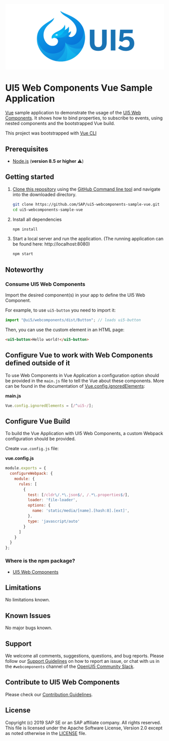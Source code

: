 ![UI5 logo](/docs/images/UI5_logo_wide.png)

# UI5 Web Components Vue Sample Application

[Vue](https://vuejs.org/) sample application to demonstrate the usage of the [UI5 Web Components](https://github.com/SAP/ui5-webcomponents). It shows how to bind properties, to subscribe to events, using nested components and the bootstrapped Vue build.
 
This project was bootstrapped with [Vue CLI](https://cli.vuejs.org/)
 
## Prerequisites
- [Node.js](https://nodejs.org/) (**version 8.5 or higher** ⚠️)

## Getting started
1. [Clone this repository](https://help.github.com/articles/cloning-a-repository/) using the [GitHub Command line tool](https://git-scm.com/book/en/v2/Getting-Started-Installing-Git) and navigate into the downloaded directory.
    ```sh
    git clone https://github.com/SAP/ui5-webcomponents-sample-vue.git
    cd ui5-webcomponents-sample-vue
    ```
1. Install all dependencies
    ```sh
    npm install
    ```

1. Start a local server and run the application. (The running application can be found here: http://localhost:8080)
    ```sh
    npm start
    ```


## Noteworthy
 
### Consume UI5 Web Components
Import the desired component(s) in your app to define the UI5 Web Component.
 
For example, to use ```ui5-button``` you need to import it:
 
```js
import "@ui5/webcomponents/dist/Button"; // loads ui5-button
```
 
Then, you can use the custom element in an HTML page:
 
```html
<ui5-button>Hello world!</ui5-button>
```

## Configure Vue to work with Web Components defined outside of it
To use Web Components in Vue Application a configuration option should be provided in the ```main.js``` file to tell the Vue about these components. More can be found in the documentation of [Vue.config.ignoredElements](https://vuejs.org/v2/api/#ignoredElements):

**main.js**
```js
Vue.config.ignoredElements = [/^ui5-/];
```


## Configure Vue Build
To build the Vue Application with UI5 Web Components, a custom Webpack configuration should be provided.

Create ```vue.config.js``` file:

**vue.config.js**
```js
module.exports = {
  configureWebpack: {
    module: {
      rules: [
        {
          test: [/cldr\/.*\.json$/, /.*\.properties$/],
          loader: 'file-loader',
          options: {
            name: 'static/media/[name].[hash:8].[ext]',
          },
          type: 'javascript/auto'
        }
      ]
    }
  }
};
```

### Where is the npm package?
- [UI5 Web Components](https://www.npmjs.com/package/@ui5/webcomponents)

## Limitations
No limitations known.

## Known Issues
No major bugs known.

## Support
We welcome all comments, suggestions, questions, and bug reports. Please follow our [Support Guidelines](https://github.com/SAP/ui5-webcomponents/blob/master/SUPPORT.md#-content) on how to report an issue, or chat with us in the `#webcomponents` channel of the [OpenUI5 Community Slack](https://join-ui5-slack.herokuapp.com/).

## Contribute to UI5 Web Components
Please check our [Contribution Guidelines](https://github.com/SAP/ui5-webcomponents/blob/master/CONTRIBUTING.md).

## License
Copyright (c) 2019 SAP SE or an SAP affiliate company. All rights reserved.
This file is licensed under the Apache Software License, Version 2.0 except as noted otherwise in the [LICENSE](/LICENSE.txt) file.
